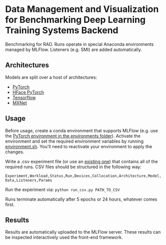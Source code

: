# Data Management and Visualization for Benchmarking Deep Learning Training Systems Backend

Benchmarking for RAD. Runs operate in special Anaconda environments managed by MLFlow. Listeners (e.g. SMI) are added automatically.

## Architectures

Models are split over a host of architectures:

- [PyTorch](benchmark/pytorch)
- [HFace PyTorch](benchmark/hface_pytorch)
- [Tensorflow](benchmark/tensorflow)
- [MXNet](benchmark/mxnet)

## Usage

Before usage, create a conda environment that supports MLFlow (e.g. use the [PyTorch environment in the environments folder](environments/pytorch.yaml)). Activate the environment and set the required environment variables by running [environment.sh](environment.sh). You'll need to reactivate your environment to apply the changes.

Write a .csv experiment file (or use an [existing one](experiments)) that contains all of the required runs.
CSV files should be structured in the following way:

`Experiment,Workload,Status,Run,Devices,Collocation,Architecture,Model,Data,Listeners,Params`

Run the experiment via:
`python run_csv.py PATH_TO_CSV`

Runs terminate automatically after 5 epochs or 24 hours, whatever comes first.

## Results

Results are automatically uploaded to the MLFlow server. These results can be inspected interactively used the front-end framework.

